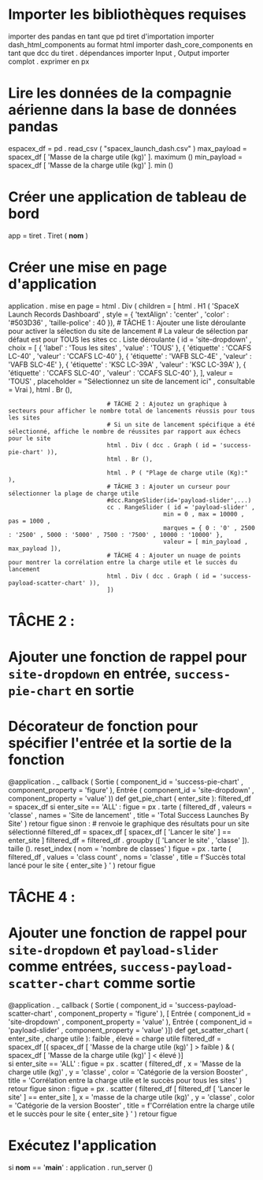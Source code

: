 # Importer les bibliothèques requises
importer des  pandas  en tant que  pd
 tiret d'importation
importer  dash_html_components  au  format html
importer  dash_core_components  en tant que  dcc
du  tiret . dépendances  importer  Input , Output
importer  complot . exprimer  en  px

# Lire les données de la compagnie aérienne dans la base de données pandas
espacex_df  =  pd . read_csv ( "spacex_launch_dash.csv" )
max_payload  =  spacex_df [ 'Masse de la charge utile (kg)' ]. maximum ()
min_payload  =  spacex_df [ 'Masse de la charge utile (kg)' ]. min ()

# Créer une application de tableau de bord
app  =  tiret . Tiret ( __nom__ )

# Créer une mise en page d'application
application . mise en page  =  html . Div ( children = [ html . H1 ( 'SpaceX Launch Records Dashboard' ,
                                        style = { 'textAlign' : 'center' , 'color' : '#503D36' ,
                                               'taille-police' : 40 }),
                                # TÂCHE 1 : Ajouter une liste déroulante pour activer la sélection du site de lancement
                                # La valeur de sélection par défaut est pour TOUS les sites
                                cc . Liste déroulante ( id = 'site-dropdown' ,
                                            choix = [
                                                { 'label' : 'Tous les sites' , 'value' : 'TOUS' },
                                                { 'étiquette' : 'CCAFS LC-40' , 'valeur' ​​: 'CCAFS LC-40' },
                                                { 'étiquette' : 'VAFB SLC-4E' , 'valeur' ​​: 'VAFB SLC-4E' },
                                                { 'étiquette' : 'KSC LC-39A' , 'valeur' ​​: 'KSC LC-39A' },
                                                { 'étiquette' : 'CCAFS SLC-40' , 'valeur' ​​: 'CCAFS SLC-40' },
                                            ],
                                            valeur = 'TOUS' ,
                                            placeholder = "Sélectionnez un site de lancement ici" ,
                                            consultable = Vrai
                                            ),
                                html . Br (),

                                # TÂCHE 2 : Ajoutez un graphique à secteurs pour afficher le nombre total de lancements réussis pour tous les sites
                                # Si un site de lancement spécifique a été sélectionné, affiche le nombre de réussites par rapport aux échecs pour le site
                                html . Div ( dcc . Graph ( id = 'success-pie-chart' )),
                                html . Br (),

                                html . P ( "Plage de charge utile (Kg):" ),
                                # TÂCHE 3 : Ajouter un curseur pour sélectionner la plage de charge utile
                                #dcc.RangeSlider(id='payload-slider',...)
                                cc . RangeSlider ( id = 'payload-slider' ,
                                                min = 0 , max = 10000 , pas = 1000 ,
                                                marques = { 0 : '0' , 2500 : '2500' , 5000 : '5000' , 7500 : '7500' , 10000 : '10000' },
                                                valeur = [ min_payload , max_payload ]),
                                # TÂCHE 4 : Ajouter un nuage de points pour montrer la corrélation entre la charge utile et le succès du lancement
                                html . Div ( dcc . Graph ( id = 'success-payload-scatter-chart' )),
                                ])

# TÂCHE 2 :
# Ajouter une fonction de rappel pour `site-dropdown` en entrée, `success-pie-chart` en sortie
# Décorateur de fonction pour spécifier l'entrée et la sortie de la fonction
@application . _ callback ( Sortie ( component_id = 'success-pie-chart' , component_property = 'figure' ),
              Entrée ( component_id = 'site-dropdown' , component_property = 'value' ))
def  get_pie_chart ( enter_site ):
     filtered_df =  spacex_df
    si  enter_site  ==  'ALL' :
        figue  =  px . tarte ( filtered_df , valeurs = 'classe' ,
        names = 'Site de lancement' ,
        title = 'Total Success Launches By Site' )
        retour  figue
    sinon :
        # renvoie le graphique des résultats pour un site sélectionné
         filtered_df =  spacex_df [ spacex_df [ 'Lancer le site' ] == enter_site ] 
        filtered_df  =  filtered_df . groupby ([ 'Lancer le site' , 'classe' ]). taille (). reset_index ( nom = 'nombre de classes' )
        figue  =  px . tarte ( filtered_df , values ​​= 'class count' ,
        noms = 'classe' ,
        title = f'Succès total lancé pour le site { enter_site } ' )
        retour  figue
# TÂCHE 4 :
# Ajouter une fonction de rappel pour `site-dropdown` et `payload-slider` comme entrées, `success-payload-scatter-chart` comme sortie
@application . _ callback ( Sortie ( component_id = 'success-payload-scatter-chart' , component_property = 'figure' ),
              [ Entrée ( component_id = 'site-dropdown' , component_property = 'value' ),
              Entrée ( component_id = 'payload-slider' , component_property = 'value' )])
def  get_scatter_chart ( enter_site , charge utile ):
    faible , élevé  =  charge utile
     filtered_df =  spacex_df [( spacex_df [ 'Masse de la charge utile (kg)' ] > faible ) & ( spacex_df [ 'Masse de la charge utile (kg)' ] < élevé )]         
    si  enter_site  ==  'ALL' :
        figue  =  px . scatter ( filtered_df , x = 'Masse de la charge utile (kg)' , y = 'classe' ,
        color = 'Catégorie de la version Booster' ,
        title = 'Corrélation entre la charge utile et le succès pour tous les sites' )
        retour  figue
    sinon :
        figue  =  px . scatter ( filtered_df [ filtered_df [ 'Lancer le site' ] ==  enter_site ],
        x = 'masse de la charge utile (kg)' , y = 'classe' ,
        color = 'Catégorie de la version Booster' ,
        title = f'Corrélation entre la charge utile et le succès pour le site { enter_site } ' )
        retour  figue

# Exécutez l'application
si  __nom__  ==  '__main__' :
    application . run_server ()
